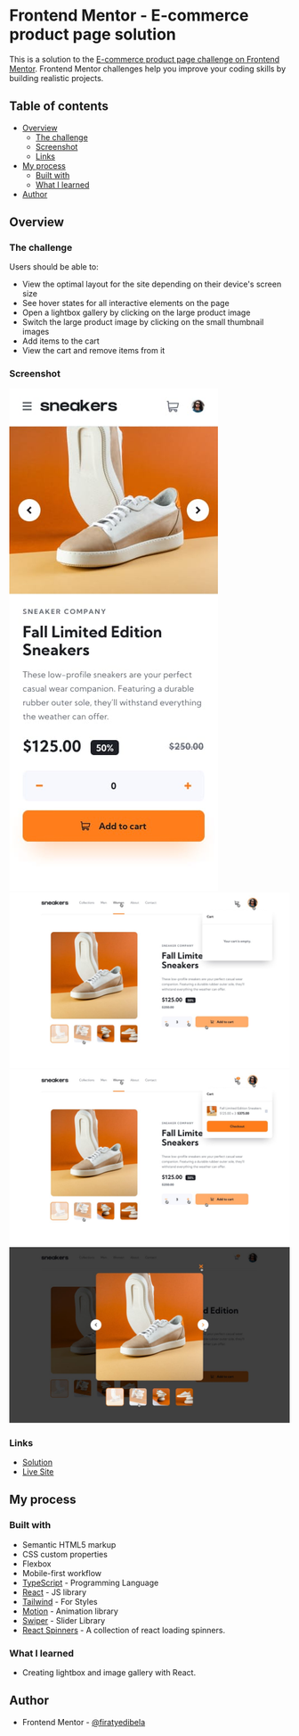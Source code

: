 # Frontend Mentor - E-commerce product page solution

This is a solution to the [E-commerce product page challenge on Frontend Mentor](https://www.frontendmentor.io/challenges/ecommerce-product-page-UPsZ9MJp6). Frontend Mentor challenges help you improve your coding skills by building realistic projects.

## Table of contents

- [Overview](#overview)
  - [The challenge](#the-challenge)
  - [Screenshot](#screenshot)
  - [Links](#links)
- [My process](#my-process)
  - [Built with](#built-with)
  - [What I learned](#what-i-learned)
- [Author](#author)

## Overview

### The challenge

Users should be able to:

- View the optimal layout for the site depending on their device's screen size
- See hover states for all interactive elements on the page
- Open a lightbox gallery by clicking on the large product image
- Switch the large product image by clicking on the small thumbnail images
- Add items to the cart
- View the cart and remove items from it

### Screenshot

![](./screenshots/mobile-design.jpg)
![](./screenshots/active-states-basket-empty.jpg)
![](./screenshots/active-states-basket-filled.jpg)
![](./screenshots/active-states-lightbox.jpg)

### Links

- [Solution](https://www.frontendmentor.io/solutions/responsive-e-commerce-product-page-with-react-j5b8i_k6TB)
- [Live Site](https://e-commerce-product-page-topaz.vercel.app)

## My process

### Built with

- Semantic HTML5 markup
- CSS custom properties
- Flexbox
- Mobile-first workflow
- [TypeScript](https://www.typescriptlang.org) - Programming Language
- [React](https://reactjs.org/) - JS library
- [Tailwind](https://tailwindcss.com) - For Styles
- [Motion](https://motion.dev/docs/react-motion-component) - Animation library
- [Swiper](https://swiperjs.com) - Slider Library
- [React Spinners](https://www.davidhu.io/react-spinners/) - A collection of react loading spinners.

### What I learned

- Creating lightbox and image gallery with React.

## Author

- Frontend Mentor - [@firatyedibela](https://www.frontendmentor.io/profile/firatyedibela)
